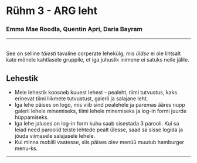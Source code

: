 # Rühm 3 - ARG leht
### Emma Mae Roodla, Quentin Apri, Daria Bayram
<hr>
<br>
See on selline <i>täiesti</i> tavaline corperate lehekülg, mis <i>üldse</i> ei ole lihtsalt kate mõnele kahtlasele gruppile, et iga juhuslik inimene ei satuks neile jälile.

## Lehestik

- Meie lehestik koosneb kuuest lehest - pealeht, tiimi tutvustus, kaks erinevat tiimi liikmete tutvustust, galerii ja salajane leht.<br>
- Iga lehe päises on logo, mis viib sind pealehele ja paremas ääres nupp galerii lehele minemiseks, tiimi lehele minemiseks ja log-in formi juurde hüppamiseks. <br>
- Iga lehe jaluses on log-in form kuhu saab sisestada 3 parooli. Kui sa leiad need paroolid teiste lehtede pealt ülesse, saad sa sisse logida ja jõuda viimasele salajasele lehele. <br>
- Kui minna mobiili vaatesse, siis päises olev menüü muutub hamburger menu-ks.

<hr>